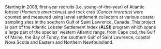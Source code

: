 Starting in 2008, first-year recruits (i.e. young-of-the-year) of Atlantic lobster (*Homarus americanus*) and rock crab (*Cancer irroratus*) were counted and measured using larval settlement collectors at various coastal sampling sites in the southern Gulf of Saint Lawrence, Canada. This project is part of the Atlantic Lobster Settlement Index (**ALSI**) program which spans a large part of the species' western Atlantic range, from Cape cod, the Gulf of Maine, the Bay of Fundy, the southern Gulf of Saint Lawrence, coastal Nova Scotia and Eastern and Northern Newfoundland. 

